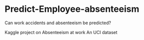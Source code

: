# Predict-Employee-absenteeism
Can work accidents and absenteeism be predicted?

Kaggle project on Absenteeism at work An UCI dataset
